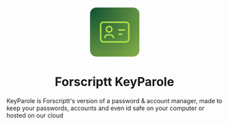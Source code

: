<p align="center">
  <img src="https://github.com/Forscriptt/Forscriptt-KeyParole/blob/main/images/logo_max.png" height="115">
  <h1 align="center">Forscriptt KeyParole</h1>
</p>

KeyParole is Forscriptt's version of a password & account manager, made to keep your passwords, accounts and even id safe on your computer or hosted on our cloud


